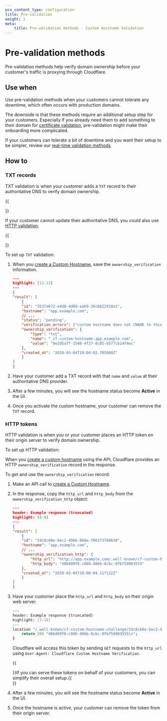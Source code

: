 ```yaml
---
pcx_content_type: configuration
title: Pre-validation
weight: 1
meta:
    title: Pre-validation methods - Custom Hostname Validation
---
```


# Pre-validation methods

Pre-validation methods help verify domain ownership before your customer's traffic is proxying through Cloudflare.

## Use when

Use pre-validation methods when your customers cannot tolerate any downtime, which often occurs with production domains.

The downside is that these methods require an additional setup step for your customers. Especially if you already need them to add something to their domain for [certificate validation](/cloudflare-for-platforms/cloudflare-for-saas/security/certificate-management/issue-and-validate/validate-certificates/), pre-validation might make their onboarding more complicated.

If your customers can tolerate a bit of downtime and you want their setup to be simpler, review our [real-time validation methods](/cloudflare-for-platforms/cloudflare-for-saas/domain-support/hostname-validation/realtime-validation/).

## How to

### TXT records

TXT validation is when your customer adds a `TXT` record to their authoritative DNS to verify domain ownership.

{{<Aside type="note">}}

If your customer cannot update their authoritative DNS, you could also use [HTTP validation](#http-tokens).

{{</Aside>}}

To set up `TXT` validation:

1. When you [create a Custom Hostname](/api/operations/custom-hostname-for-a-zone-create-custom-hostname), save the `ownership_verification` information.

    ```json
    ---
    highlight: [11-12]
    ---
    {
    "result": [
        {
        "id": "3537a672-e4d8-4d89-aab9-26cb622918a1",
        "hostname": "app.example.com",
        // ...
        "status": "pending",
        "verification_errors": ["custom hostname does not CNAME to this zone."],
        "ownership_verification": {
            "type": "txt",
            "name": "_cf-custom-hostname.app.example.com",
            "value": "0e2d5a7f-1548-4f27-8c05-b577cb14f4ec"
        },
        "created_at": "2020-03-04T19:04:02.705068Z"
        }
    ]
    }
    ```

2. Have your customer add a TXT record with that `name` and `value` at their authoritative DNS provider.
3. After a few minutes, you will see the hostname status become **Active** in the UI.
4. Once you activate the custom hostname, your customer can remove the `TXT` record.

### HTTP tokens

HTTP validation is when you or your customer places an HTTP token on their origin server to verify domain ownership.

To set up HTTP validation:

When you [create a custom hostname](/cloudflare-for-platforms/cloudflare-for-saas/security/certificate-management/issue-and-validate/issue-certificates/) using the API, Cloudflare provides an HTTP `ownership_verification` record in the response.

To get and use the `ownership_verification` record:

1.  Make an API call to [create a Custom Hostname](/api/operations/custom-hostname-for-a-zone-create-custom-hostname).

2.  In the response, copy the `http_url` and `http_body` from the `ownership_verification_http` object:

    ```json
    ---
    header: Example response (truncated)
    highlight: [8-9]
    ---
    {
    "result": [
        {
        "id": "24c8c68e-bec2-49b6-868e-f06373780630",
        "hostname": "app.example.com",
        // ...
        "ownership_verification_http": {
            "http_url": "http://app.example.com/.well-known/cf-custom-hostname-challenge/24c8c68e-bec2-49b6-868e-f06373780630",
            "http_body": "48b409f6-c886-406b-8cbc-0fbf59983555"
        },
        "created_at": "2020-03-04T20:06:04.117122Z"
        }
    ]
    }
    ```

3.  Have your customer place the `http_url` and `http_body` on their origin web server.

    ```bash
    ---
    header: Example response (truncated)
    highlight: [7-10]
    ---
    location "/.well-known/cf-custom-hostname-challenge/24c8c68e-bec2-49b6-868e-f06373780630" {
        return 200 "48b409f6-c886-406b-8cbc-0fbf59983555\n";
    }
    ```

    Cloudflare will access this token by sending `GET` requests to the `http_url` using `User-Agent: Cloudflare Custom Hostname Verification`.

    {{<Aside type="note">}}If you can serve these tokens on behalf of your customers, you can simplify their overall setup.{{</Aside>}}
    <br/>

5.  After a few minutes, you will see the hostname status become **Active** in the UI.

6. Once the hostname is active, your customer can remove the token from their origin server.